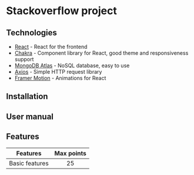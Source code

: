 # Stackoverflow project

## Technologies

- [React](https://reactjs.org/) - React for the frontend
- [Chakra](https://chakra-ui.com/) - Component library for React, good theme and responsiveness support
- [MongoDB Atlas](https://www.mongodb.com/atlas/database) - NoSQL database, easy to use
- [Axios](https://axios-http.com/docs/intro) - Simple HTTP request library
- [Framer Motion](https://www.framer.com/motion/) - Animations for React

## Installation

## User manual

## Features

| Features       | Max points |
| -------------- | :--------: |
| Basic features |     25     |
